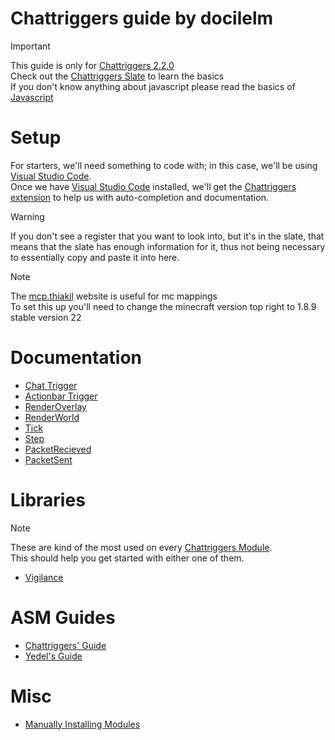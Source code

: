 # Chattriggers guide by docilelm
> [!IMPORTANT]
> This guide is only for [Chattriggers 2.2.0](https://github.com/ChatTriggers/ChatTriggers/releases/tag/2.2.0)<br>
> Check out the [Chattriggers Slate](https://chattriggers.com/slate/) to learn the basics<br>
> If you don't know anything about javascript please read the basics of [Javascript](https://developer.mozilla.org/en-US/docs/Web/JavaScript)

# Setup
For starters, we'll need something to code with; in this case, we'll be using [Visual Studio Code](https://code.visualstudio.com/).<br>
Once we have [Visual Studio Code](https://code.visualstudio.com/) installed, we'll get the [Chattriggers extension](https://marketplace.visualstudio.com/items?itemName=maxssho13.chattriggers) to help us with auto-completion and documentation.

> [!WARNING]
> If you don't see a register that you want to look into, but it's in the slate, that means that the slate has enough information for it, thus not being necessary to essentially copy and paste it into here.

> [!NOTE]
> The [mcp.thiakil](https://mcp.thiakil.com/#/search) website is useful for mc mappings<br>
> To set this up you'll need to change the minecraft version top right to 1.8.9 stable version 22

# Documentation
* [Chat Trigger](/trigger/Chat.md)
* [Actionbar Trigger](/trigger/Actionbar.md)
* [RenderOverlay](/trigger/RenderOverlay.md)
* [RenderWorld](/trigger/RenderWorld.md)
* [Tick](/trigger/Tick.md)
* [Step](/trigger/Step.md)
* [PacketRecieved](/trigger/PacketRecieved.md)
* [PacketSent](/trigger/PacketSent.md)

# Libraries
> [!NOTE]
> These are kind of the most used on every [Chattriggers Module](https://www.chattriggers.com/modules).<br>
> This should help you get started with either one of them.<br>
* [Vigilance](/libraries/Vigilance.md)

# ASM Guides
* [Chattriggers' Guide](https://github.com/ChatTriggers/ChatTriggers/wiki/ASM-Injection)
* [Yedel's Guide](https://github.com/Yedelo/chattriggers-asm)

# Misc
* [Manually Installing Modules](/misc/ManualInstall.md)